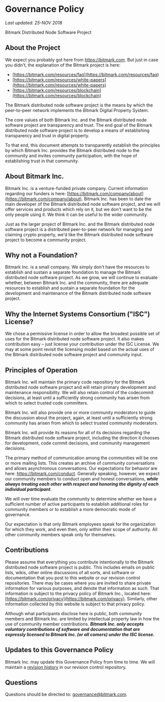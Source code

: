 # Governance Policy

_Last updated: 25-NOV 2018_

Bitmark Distributed Node Software Project


## About the Project

We expect you probably got here from https://bitmark.com.  But just in case you didn't, the explanation of the Bitmark project is here: 



*   [https://bitmark.com/resources/faq](https://bitmark.com/resources/faq)
*   [https://bitmark.com/resources/white-papers](https://bitmark.com/resources/white-papers)
*   [https://bitmark.com/resources/blockchain](https://bitmark.com/resources/blockchain)

The Bitmark distributed node software project is the means by which the peer-to-peer network implements the Bitmark Digital Property System.  

The core values of both Bitmark Inc. and the Bitmark distributed node software project are transparency and trust. The end goal of the Bitmark distributed node software project is to develop a means of establishing transparency and trust in digital property.

To that end, this document attempts to transparently establish the principles by which Bitmark Inc. provides the Bitmark distributed node to the community and invites community participation, with the hope of establishing trust in that community.


## About Bitmark Inc.

Bitmark Inc. is a venture-funded private company.  Current information regarding our funders is here: [https://bitmark.com/company/about](https://bitmark.com/company/about).  Bitmark Inc. has been to date the main developer of the Bitmark distributed node software project, and we will offer services and products which rely on it, but we don't want to be the only people using it.  We think it can be useful to the wider community.

Just as the larger project of Bitmark Inc. and the Bitmark distributed node software project is a distributed peer-to-peer network for managing and claiming crypto property, we'd like the Bitmark distributed node software project to become a community project.


## Why not a Foundation?

Bitmark Inc. is a small company.  We simply don't have the resources to establish and sustain a separate foundation to manage the Bitmark distributed node software project.  As we grow, we will continue to evaluate whether, between Bitmark Inc. and the community, there are adequate resources to establish and sustain a separate foundation for the development and maintenance of the Bitmark distributed node software project.


## Why the Internet Systems Consortium ("ISC") License?

We chose a permissive license in order to allow the broadest possible set of uses for the Bitmark distributed node software project.  It also makes contribution easy – just license your contribution under the ISC License.  We may at some point revisit the licensing model based on the actual uses of the Bitmark distributed node software project and community input.


## Principles of Operation

Bitmark Inc. will maintain the primary code repository for the Bitmark distributed node software project and will retain primary development and maintenance responsibility.  We will also retain control of the codecommit decisions, at least until a sufficiently strong community has arisen from which to select trusted code committers.

Bitmark Inc. will also provide one or more community moderators to guide the discussion about the project, again, at least until a sufficiently strong community has arisen from which to select trusted community moderators. 

Bitmark Inc. will provide its reasons for all of its decisions regarding the Bitmark distributed node software project, including the direction it chooses for development, code commit decisions, and community management decisions.

The primary method of communication among the communities will be one or more mailing lists. This creates an archive of community conversations and allows asynchronous conversations.  Our expectations for behavior are here: https://bitmark.com/conduct.  Generally speaking, however, we expect our community members to conduct open and honest conversations, **_while always treating each other with respect and honoring the dignity of each individual participant_**.  

We will over time evaluate the community to determine whether we have a sufficient number of active participants to establish additional roles for community members or to establish a more democratic mode of governance.

Our expectation is that only Bitmark employees speak for the organization for which they work, and even then, only within their scope of authority.  All other community members speak only for themselves.


## Contributions

Please assume that everything you contribute intentionally to the Bitmark distributed node software project is public. This includes emails on public lists, wikis, other online discussions of all sorts, and software or documentation that you post to this website or our revision control repositories.  There may be cases where you are invited to share private information for various purposes, and denote that information as such. That information is subject to the privacy policy of Bitmark Inc., located here:  [https://bitmark.com/privacy](https://bitmark.com/privacy).  Similarly, other information collected by this website is subject to that privacy policy.

Although what participants disclose here is public, both community members and Bitmark Inc. are limited by intellectual property law in how the use of community member contributions. **_Bitmark Inc. only accepts voluntary contributions of software and documentation that are expressly licensed to Bitmark Inc. (or all comers) under the ISC license._** 


## Updates to this Governance Policy

Bitmark Inc. may update this Governance Policy from time to time. We will maintain a [revision history](https://github.com/bitmark-inc/legal/commits/master/governance-policy.md) in our revision control repository.


## Questions

Questions should be directed to: [governance@bitmark.com](mailto:governance@bitmark.com)_._


